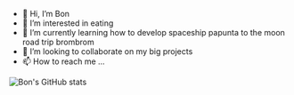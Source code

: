 - 👋 Hi, I’m Bon 
- 👀 I’m interested in eating
- 🌱 I’m currently learning how to develop spaceship papunta to the moon road trip brombrom
- 💞️ I’m looking to collaborate on my big projects
- 📫 How to reach me ...

<!---
jhonbonjuvi/jhonbonjuvi is a ✨ special ✨ repository because its `README.md` (this file) appears on your GitHub profile.
You can click the Preview link to take a look at your changes.
--->


![Bon's GitHub stats](https://github-readme-stats.vercel.app/api?username=jhonbonjuvi&show_icons=true&theme=tokyonight)
